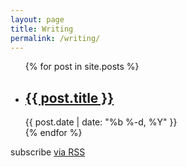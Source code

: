 ```yaml
---
layout: page
title: Writing
permalink: /writing/
---
```

<div class="home">
  <ul class="post-list">
    {% for post in site.posts %}
      <li>        
        <h2>
          <a class="post-link" href="{{ post.url | prepend: site.baseurl }}">{{ post.title }}</a>
        </h2>
        <span class="post-meta">{{ post.date | date: "%b %-d, %Y" }}</span>
      </li>
    {% endfor %}
  </ul>
  <p class="rss-subscribe">subscribe <a href="{{ "/feed.xml" | prepend: site.baseurl }}">via RSS</a></p>
</div>